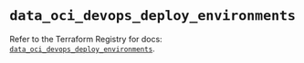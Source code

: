 # `data_oci_devops_deploy_environments`

Refer to the Terraform Registry for docs: [`data_oci_devops_deploy_environments`](https://registry.terraform.io/providers/oracle/oci/7.19.0/docs/data-sources/devops_deploy_environments).
